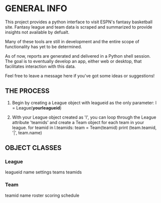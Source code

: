 # GENERAL INFO

This project provides a python interface to visit ESPN's fantasy basketball site. Fantasy league and team data is scraped and summarized to provide insights not available by defualt.

Many of these tools are still in development and the entire scope of functionality has yet to be determined.

As of now, reports are generated and delivered in a Python shell session. The goal is to eventually develop an app, either web or desktop, that facilitates interaction with this data.

Feel free to leave a message here if you've got some ideas or suggestions!

## THE PROCESS
1. Begin by creating a League object with leagueid as the only parameter:
    l = League(__yourleagueid__)
    
2. With your League object created as 'l', you can loop through the League attribute 'teamids' and create a Team object for each team in your league.
    for teamid in l.teamids:
      team = Team(teamid)
      print (team.teamid, '|', team.name)

## OBJECT CLASSES

### League
leagueid
name
settings
teams
teamids

### Team
teamid
name
roster
scoring
schedule
